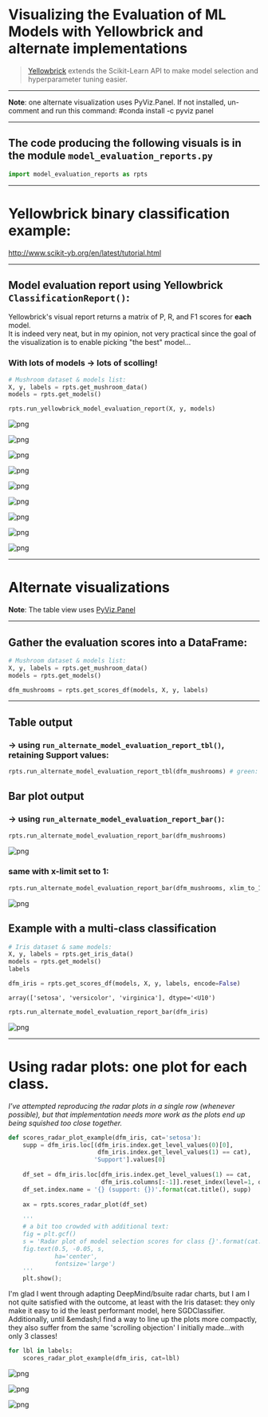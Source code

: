 # Visualizing the Evaluation of ML Models with Yellowbrick and alternate implementations  
>[Yellowbrick](http://www.scikit-yb.org/en/latest/index.html) extends the Scikit-Learn API to make model selection and hyperparameter tuning easier.
---

**Note**: one alternate visualization uses PyViz.Panel. If not installed, un-comment and run this command:
#conda install -c pyviz panel

---
## The code producing the following visuals is in the module `model_evaluation_reports.py`
```python
import model_evaluation_reports as rpts
```

---
# Yellowbrick binary classification example:
http://www.scikit-yb.org/en/latest/tutorial.html

---
## Model evaluation report using Yellowbrick `ClassificationReport()`:
Yellowbrick's visual report returns a matrix of P, R, and F1 scores for **each** model.  
It is indeed very neat, but in my opinion, not very practical since the goal of the visualization is to enable picking "the best" model...

### With lots of models &rarr; lots of scolling!
```python
# Mushroom dataset & models list:
X, y, labels = rpts.get_mushroom_data()
models = rpts.get_models()

rpts.run_yellowbrick_model_evaluation_report(X, y, models)
```

![png](images/yellowbrick_cls_model_selection_9_0.png)

![png](images/yellowbrick_cls_model_selection_9_1.png)

![png](images/yellowbrick_cls_model_selection_9_2.png)

![png](images/yellowbrick_cls_model_selection_9_3.png)

![png](images/yellowbrick_cls_model_selection_9_4.png)

![png](images/yellowbrick_cls_model_selection_9_5.png)

![png](images/yellowbrick_cls_model_selection_9_6.png)

![png](images/yellowbrick_cls_model_selection_9_7.png)

![png](images/yellowbrick_cls_model_selection_9_8.png)


---
# Alternate visualizations

**Note**: The table view uses [PyViz.Panel](https://panel.pyviz.org/)

---
## Gather the evaluation scores into a DataFrame:
```python
# Mushroom dataset & models list:
X, y, labels = rpts.get_mushroom_data()
models = rpts.get_models()

dfm_mushrooms = rpts.get_scores_df(models, X, y, labels)
```

---
## Table output 
### &rarr; using `run_alternate_model_evaluation_report_tbl()`, retaining Support values:
```python
rpts.run_alternate_model_evaluation_report_tbl(dfm_mushrooms) # green: max; pink: min
```
<div id='1001'>
  <div class="bk-root" id="6fc9a8d6-3c6d-4ecf-b224-674bbf5941d0" data-root-id="1001"></div>
</div>
<script type="application/javascript">
    function msg_handler(msg) {
      var metadata = msg.metadata;
      var buffers = msg.buffers;
      var msg = msg.content.data;
      if ((metadata.msg_type == "Ready")) {
        if (metadata.content) {
          console.log("Python callback returned following output:", metadata.content);
        }
      } else if (metadata.msg_type == "Error") {
        console.log("Python failed with the following traceback:", metadata.traceback)
      } else {
        
var plot_id = "1001";
if (plot_id in window.PyViz.plot_index) {
  var plot = window.PyViz.plot_index[plot_id];
} else {
  var plot = Bokeh.index[plot_id];
}

if (plot_id in window.PyViz.receivers) {
  var receiver = window.PyViz.receivers[plot_id];
} else if (Bokeh.protocol === undefined) {
  return;
} else {
  var receiver = new Bokeh.protocol.Receiver();
  window.PyViz.receivers[plot_id] = receiver;
}

if ((buffers != undefined) && (buffers.length > 0)) {
  receiver.consume(buffers[0].buffer)
} else {
  receiver.consume(msg)
}

const comm_msg = receiver.message;
if ((comm_msg != null) && (Object.keys(comm_msg.content).length > 0)) {
  plot.model.document.apply_json_patch(comm_msg.content, comm_msg.buffers)
}

      }
    }
    if ((window.PyViz == undefined) || (!window.PyViz.comm_manager)) {
      console.log("Could not find comm manager")
    } else {
      window.PyViz.comm_manager.register_target('1001', '03683f0f02e942639adf40271d26d559', msg_handler);
    }
    
(function(root) {
  function embed_document(root) {
    
  var docs_json = {"4ef0924c-19fd-4422-8f9f-8baf420825de":{"roots":{"references":[{"attributes":{"align":"end","children":[{"id":"1004","type":"Div"}],"margin":[0,0,0,0],"max_height":45,"name":"Row00009"},"id":"1003","type":"Row"},{"attributes":{"margin":[5,5,5,5],"name":"HTML00017","text":"&lt;style  type=&quot;text/css&quot; &gt;\n    #T_8afac188_ef64_11e9_b085_00155d01c508 th {\n          background-color: #f7f7f9;\n          text-align: right;\n    }    #T_8afac188_ef64_11e9_b085_00155d01c508 caption {\n          caption-side: right;\n          font-weight: bold;\n    }    #T_8afac188_ef64_11e9_b085_00155d01c508row0_col1 {\n            : ;\n            background-color:  palegreen;\n        }    #T_8afac188_ef64_11e9_b085_00155d01c508row0_col2 {\n            : ;\n            background-color:  palegreen;\n        }    #T_8afac188_ef64_11e9_b085_00155d01c508row1_col0 {\n            : ;\n            background-color:  palegreen;\n        }    #T_8afac188_ef64_11e9_b085_00155d01c508row2_col1 {\n            background-color:  lightpink;\n            : ;\n        }    #T_8afac188_ef64_11e9_b085_00155d01c508row3_col0 {\n            background-color:  lightpink;\n            : ;\n        }    #T_8afac188_ef64_11e9_b085_00155d01c508row6_col0 {\n            : ;\n            background-color:  palegreen;\n        }    #T_8afac188_ef64_11e9_b085_00155d01c508row7_col2 {\n            background-color:  lightpink;\n            : ;\n        }&lt;/style&gt;&lt;table id=&quot;T_8afac188_ef64_11e9_b085_00155d01c508&quot; &gt;&lt;thead&gt;    &lt;tr&gt;        &lt;th class=&quot;col_heading level0 col0&quot; &gt;P&lt;/th&gt;        &lt;th class=&quot;col_heading level0 col1&quot; &gt;R&lt;/th&gt;        &lt;th class=&quot;col_heading level0 col2&quot; &gt;F1&lt;/th&gt;    &lt;/tr&gt;&lt;/thead&gt;&lt;tbody&gt;\n                &lt;tr&gt;\n                                &lt;td id=&quot;T_8afac188_ef64_11e9_b085_00155d01c508row0_col0&quot; class=&quot;data row0 col0&quot; &gt;0.711264&lt;/td&gt;\n                        &lt;td id=&quot;T_8afac188_ef64_11e9_b085_00155d01c508row0_col1&quot; class=&quot;data row0 col1&quot; &gt;0.687101&lt;/td&gt;\n                        &lt;td id=&quot;T_8afac188_ef64_11e9_b085_00155d01c508row0_col2&quot; class=&quot;data row0 col2&quot; &gt;0.698974&lt;/td&gt;\n            &lt;/tr&gt;\n            &lt;tr&gt;\n                                &lt;td id=&quot;T_8afac188_ef64_11e9_b085_00155d01c508row1_col0&quot; class=&quot;data row1 col0&quot; &gt;0.730305&lt;/td&gt;\n                        &lt;td id=&quot;T_8afac188_ef64_11e9_b085_00155d01c508row1_col1&quot; class=&quot;data row1 col1&quot; &gt;0.648787&lt;/td&gt;\n                        &lt;td id=&quot;T_8afac188_ef64_11e9_b085_00155d01c508row1_col2&quot; class=&quot;data row1 col2&quot; &gt;0.687136&lt;/td&gt;\n            &lt;/tr&gt;\n            &lt;tr&gt;\n                                &lt;td id=&quot;T_8afac188_ef64_11e9_b085_00155d01c508row2_col0&quot; class=&quot;data row2 col0&quot; &gt;0.697768&lt;/td&gt;\n                        &lt;td id=&quot;T_8afac188_ef64_11e9_b085_00155d01c508row2_col1&quot; class=&quot;data row2 col1&quot; &gt;0.622733&lt;/td&gt;\n                        &lt;td id=&quot;T_8afac188_ef64_11e9_b085_00155d01c508row2_col2&quot; class=&quot;data row2 col2&quot; &gt;0.658119&lt;/td&gt;\n            &lt;/tr&gt;\n            &lt;tr&gt;\n                                &lt;td id=&quot;T_8afac188_ef64_11e9_b085_00155d01c508row3_col0&quot; class=&quot;data row3 col0&quot; &gt;0.647233&lt;/td&gt;\n                        &lt;td id=&quot;T_8afac188_ef64_11e9_b085_00155d01c508row3_col1&quot; class=&quot;data row3 col1&quot; &gt;0.669221&lt;/td&gt;\n                        &lt;td id=&quot;T_8afac188_ef64_11e9_b085_00155d01c508row3_col2&quot; class=&quot;data row3 col2&quot; &gt;0.658043&lt;/td&gt;\n            &lt;/tr&gt;\n            &lt;tr&gt;\n                                &lt;td id=&quot;T_8afac188_ef64_11e9_b085_00155d01c508row4_col0&quot; class=&quot;data row4 col0&quot; &gt;0.647407&lt;/td&gt;\n                        &lt;td id=&quot;T_8afac188_ef64_11e9_b085_00155d01c508row4_col1&quot; class=&quot;data row4 col1&quot; &gt;0.669732&lt;/td&gt;\n                        &lt;td id=&quot;T_8afac188_ef64_11e9_b085_00155d01c508row4_col2&quot; class=&quot;data row4 col2&quot; &gt;0.658380&lt;/td&gt;\n            &lt;/tr&gt;\n            &lt;tr&gt;\n                                &lt;td id=&quot;T_8afac188_ef64_11e9_b085_00155d01c508row5_col0&quot; class=&quot;data row5 col0&quot; &gt;0.700914&lt;/td&gt;\n                        &lt;td id=&quot;T_8afac188_ef64_11e9_b085_00155d01c508row5_col1&quot; class=&quot;data row5 col1&quot; &gt;0.646488&lt;/td&gt;\n                        &lt;td id=&quot;T_8afac188_ef64_11e9_b085_00155d01c508row5_col2&quot; class=&quot;data row5 col2&quot; &gt;0.672602&lt;/td&gt;\n            &lt;/tr&gt;\n            &lt;tr&gt;\n                                &lt;td id=&quot;T_8afac188_ef64_11e9_b085_00155d01c508row6_col0&quot; class=&quot;data row6 col0&quot; &gt;0.730305&lt;/td&gt;\n                        &lt;td id=&quot;T_8afac188_ef64_11e9_b085_00155d01c508row6_col1&quot; class=&quot;data row6 col1&quot; &gt;0.648787&lt;/td&gt;\n                        &lt;td id=&quot;T_8afac188_ef64_11e9_b085_00155d01c508row6_col2&quot; class=&quot;data row6 col2&quot; &gt;0.687136&lt;/td&gt;\n            &lt;/tr&gt;\n            &lt;tr&gt;\n                                &lt;td id=&quot;T_8afac188_ef64_11e9_b085_00155d01c508row7_col0&quot; class=&quot;data row7 col0&quot; &gt;0.665099&lt;/td&gt;\n                        &lt;td id=&quot;T_8afac188_ef64_11e9_b085_00155d01c508row7_col1&quot; class=&quot;data row7 col1&quot; &gt;0.650319&lt;/td&gt;\n                        &lt;td id=&quot;T_8afac188_ef64_11e9_b085_00155d01c508row7_col2&quot; class=&quot;data row7 col2&quot; &gt;0.657626&lt;/td&gt;\n            &lt;/tr&gt;\n            &lt;tr&gt;\n                                &lt;td id=&quot;T_8afac188_ef64_11e9_b085_00155d01c508row8_col0&quot; class=&quot;data row8 col0&quot; &gt;0.673082&lt;/td&gt;\n                        &lt;td id=&quot;T_8afac188_ef64_11e9_b085_00155d01c508row8_col1&quot; class=&quot;data row8 col1&quot; &gt;0.652107&lt;/td&gt;\n                        &lt;td id=&quot;T_8afac188_ef64_11e9_b085_00155d01c508row8_col2&quot; class=&quot;data row8 col2&quot; &gt;0.662429&lt;/td&gt;\n            &lt;/tr&gt;\n    &lt;/tbody&gt;&lt;/table&gt;"},"id":"1011","type":"HTML"},{"attributes":{"children":[{"id":"1003","type":"Row"},{"id":"1005","type":"Row"}],"margin":[0,0,0,0],"name":"Column00013"},"id":"1002","type":"Column"},{"attributes":{"margin":[5,5,5,5],"name":"HTML00010","text":"&lt;style  type=&quot;text/css&quot; &gt;\n    #T_8af3e398_ef64_11e9_a5fd_00155d01c508 th {\n          background-color: #f7f7f9;\n          text-align: right;\n    }    #T_8af3e398_ef64_11e9_a5fd_00155d01c508 caption {\n          caption-side: right;\n          font-weight: bold;\n    }    #T_8af3e398_ef64_11e9_a5fd_00155d01c508row0_col0 {\n            : ;\n            background-color:  palegreen;\n        }    #T_8af3e398_ef64_11e9_a5fd_00155d01c508row1_col1 {\n            : ;\n            background-color:  palegreen;\n        }    #T_8af3e398_ef64_11e9_a5fd_00155d01c508row1_col2 {\n            : ;\n            background-color:  palegreen;\n        }    #T_8af3e398_ef64_11e9_a5fd_00155d01c508row2_col0 {\n            background-color:  lightpink;\n            : ;\n        }    #T_8af3e398_ef64_11e9_a5fd_00155d01c508row3_col1 {\n            background-color:  lightpink;\n            : ;\n        }    #T_8af3e398_ef64_11e9_a5fd_00155d01c508row3_col2 {\n            background-color:  lightpink;\n            : ;\n        }    #T_8af3e398_ef64_11e9_a5fd_00155d01c508row4_col1 {\n            background-color:  lightpink;\n            : ;\n        }    #T_8af3e398_ef64_11e9_a5fd_00155d01c508row6_col1 {\n            : ;\n            background-color:  palegreen;\n        }    #T_8af3e398_ef64_11e9_a5fd_00155d01c508row6_col2 {\n            : ;\n            background-color:  palegreen;\n        }&lt;/style&gt;&lt;table id=&quot;T_8af3e398_ef64_11e9_a5fd_00155d01c508&quot; &gt;&lt;thead&gt;    &lt;tr&gt;        &lt;th class=&quot;blank level0&quot; &gt;&lt;/th&gt;        &lt;th class=&quot;col_heading level0 col0&quot; &gt;P&lt;/th&gt;        &lt;th class=&quot;col_heading level0 col1&quot; &gt;R&lt;/th&gt;        &lt;th class=&quot;col_heading level0 col2&quot; &gt;F1&lt;/th&gt;    &lt;/tr&gt;&lt;/thead&gt;&lt;tbody&gt;\n                &lt;tr&gt;\n                        &lt;th id=&quot;T_8af3e398_ef64_11e9_a5fd_00155d01c508level0_row0&quot; class=&quot;row_heading level0 row0&quot; &gt;BaggingClassifier&lt;/th&gt;\n                        &lt;td id=&quot;T_8af3e398_ef64_11e9_a5fd_00155d01c508row0_col0&quot; class=&quot;data row0 col0&quot; &gt;0.717807&lt;/td&gt;\n                        &lt;td id=&quot;T_8af3e398_ef64_11e9_a5fd_00155d01c508row0_col1&quot; class=&quot;data row0 col1&quot; &gt;0.740494&lt;/td&gt;\n                        &lt;td id=&quot;T_8af3e398_ef64_11e9_a5fd_00155d01c508row0_col2&quot; class=&quot;data row0 col2&quot; &gt;0.728974&lt;/td&gt;\n            &lt;/tr&gt;\n            &lt;tr&gt;\n                        &lt;th id=&quot;T_8af3e398_ef64_11e9_a5fd_00155d01c508level0_row1&quot; class=&quot;row_heading level0 row1&quot; &gt;ExtraTreesClassifier&lt;/th&gt;\n                        &lt;td id=&quot;T_8af3e398_ef64_11e9_a5fd_00155d01c508row1_col0&quot; class=&quot;data row1 col0&quot; &gt;0.703983&lt;/td&gt;\n                        &lt;td id=&quot;T_8af3e398_ef64_11e9_a5fd_00155d01c508row1_col1&quot; class=&quot;data row1 col1&quot; &gt;0.777091&lt;/td&gt;\n                        &lt;td id=&quot;T_8af3e398_ef64_11e9_a5fd_00155d01c508row1_col2&quot; class=&quot;data row1 col2&quot; &gt;0.738733&lt;/td&gt;\n            &lt;/tr&gt;\n            &lt;tr&gt;\n                        &lt;th id=&quot;T_8af3e398_ef64_11e9_a5fd_00155d01c508level0_row2&quot; class=&quot;row_heading level0 row2&quot; &gt;KNeighborsClassifier&lt;/th&gt;\n                        &lt;td id=&quot;T_8af3e398_ef64_11e9_a5fd_00155d01c508row2_col0&quot; class=&quot;data row2 col0&quot; &gt;0.680925&lt;/td&gt;\n                        &lt;td id=&quot;T_8af3e398_ef64_11e9_a5fd_00155d01c508row2_col1&quot; class=&quot;data row2 col1&quot; &gt;0.749049&lt;/td&gt;\n                        &lt;td id=&quot;T_8af3e398_ef64_11e9_a5fd_00155d01c508row2_col2&quot; class=&quot;data row2 col2&quot; &gt;0.713364&lt;/td&gt;\n            &lt;/tr&gt;\n            &lt;tr&gt;\n                        &lt;th id=&quot;T_8af3e398_ef64_11e9_a5fd_00155d01c508level0_row3&quot; class=&quot;row_heading level0 row3&quot; &gt;LogisticRegression&lt;/th&gt;\n                        &lt;td id=&quot;T_8af3e398_ef64_11e9_a5fd_00155d01c508row3_col0&quot; class=&quot;data row3 col0&quot; &gt;0.682209&lt;/td&gt;\n                        &lt;td id=&quot;T_8af3e398_ef64_11e9_a5fd_00155d01c508row3_col1&quot; class=&quot;data row3 col1&quot; &gt;0.660646&lt;/td&gt;\n                        &lt;td id=&quot;T_8af3e398_ef64_11e9_a5fd_00155d01c508row3_col2&quot; class=&quot;data row3 col2&quot; &gt;0.671254&lt;/td&gt;\n            &lt;/tr&gt;\n            &lt;tr&gt;\n                        &lt;th id=&quot;T_8af3e398_ef64_11e9_a5fd_00155d01c508level0_row4&quot; class=&quot;row_heading level0 row4&quot; &gt;LogisticRegressionCV&lt;/th&gt;\n                        &lt;td id=&quot;T_8af3e398_ef64_11e9_a5fd_00155d01c508row4_col0&quot; class=&quot;data row4 col0&quot; &gt;0.682544&lt;/td&gt;\n                        &lt;td id=&quot;T_8af3e398_ef64_11e9_a5fd_00155d01c508row4_col1&quot; class=&quot;data row4 col1&quot; &gt;0.660646&lt;/td&gt;\n                        &lt;td id=&quot;T_8af3e398_ef64_11e9_a5fd_00155d01c508row4_col2&quot; class=&quot;data row4 col2&quot; &gt;0.671416&lt;/td&gt;\n            &lt;/tr&gt;\n            &lt;tr&gt;\n                        &lt;th id=&quot;T_8af3e398_ef64_11e9_a5fd_00155d01c508level0_row5&quot; class=&quot;row_heading level0 row5&quot; &gt;NuSVC&lt;/th&gt;\n                        &lt;td id=&quot;T_8af3e398_ef64_11e9_a5fd_00155d01c508row5_col0&quot; class=&quot;data row5 col0&quot; &gt;0.693262&lt;/td&gt;\n                        &lt;td id=&quot;T_8af3e398_ef64_11e9_a5fd_00155d01c508row5_col1&quot; class=&quot;data row5 col1&quot; &gt;0.743346&lt;/td&gt;\n                        &lt;td id=&quot;T_8af3e398_ef64_11e9_a5fd_00155d01c508row5_col2&quot; class=&quot;data row5 col2&quot; &gt;0.717431&lt;/td&gt;\n            &lt;/tr&gt;\n            &lt;tr&gt;\n                        &lt;th id=&quot;T_8af3e398_ef64_11e9_a5fd_00155d01c508level0_row6&quot; class=&quot;row_heading level0 row6&quot; &gt;RandomForestClassifier&lt;/th&gt;\n                        &lt;td id=&quot;T_8af3e398_ef64_11e9_a5fd_00155d01c508row6_col0&quot; class=&quot;data row6 col0&quot; &gt;0.703983&lt;/td&gt;\n                        &lt;td id=&quot;T_8af3e398_ef64_11e9_a5fd_00155d01c508row6_col1&quot; class=&quot;data row6 col1&quot; &gt;0.777091&lt;/td&gt;\n                        &lt;td id=&quot;T_8af3e398_ef64_11e9_a5fd_00155d01c508row6_col2&quot; class=&quot;data row6 col2&quot; &gt;0.738733&lt;/td&gt;\n            &lt;/tr&gt;\n            &lt;tr&gt;\n                        &lt;th id=&quot;T_8af3e398_ef64_11e9_a5fd_00155d01c508level0_row7&quot; class=&quot;row_heading level0 row7&quot; &gt;SGDClassifier&lt;/th&gt;\n                        &lt;td id=&quot;T_8af3e398_ef64_11e9_a5fd_00155d01c508row7_col0&quot; class=&quot;data row7 col0&quot; &gt;0.681257&lt;/td&gt;\n                        &lt;td id=&quot;T_8af3e398_ef64_11e9_a5fd_00155d01c508row7_col1&quot; class=&quot;data row7 col1&quot; &gt;0.695342&lt;/td&gt;\n                        &lt;td id=&quot;T_8af3e398_ef64_11e9_a5fd_00155d01c508row7_col2&quot; class=&quot;data row7 col2&quot; &gt;0.688228&lt;/td&gt;\n            &lt;/tr&gt;\n            &lt;tr&gt;\n                        &lt;th id=&quot;T_8af3e398_ef64_11e9_a5fd_00155d01c508level0_row8&quot; class=&quot;row_heading level0 row8&quot; &gt;SVC&lt;/th&gt;\n                        &lt;td id=&quot;T_8af3e398_ef64_11e9_a5fd_00155d01c508row8_col0&quot; class=&quot;data row8 col0&quot; &gt;0.685450&lt;/td&gt;\n                        &lt;td id=&quot;T_8af3e398_ef64_11e9_a5fd_00155d01c508row8_col1&quot; class=&quot;data row8 col1&quot; &gt;0.705323&lt;/td&gt;\n                        &lt;td id=&quot;T_8af3e398_ef64_11e9_a5fd_00155d01c508row8_col2&quot; class=&quot;data row8 col2&quot; &gt;0.695245&lt;/td&gt;\n            &lt;/tr&gt;\n    &lt;/tbody&gt;&lt;/table&gt;"},"id":"1006","type":"HTML"},{"attributes":{"children":[{"id":"1011","type":"HTML"}],"margin":[0,0,0,0],"name":"Row00019"},"id":"1010","type":"Row"},{"attributes":{"margin":[5,5,5,5],"name":"Markdown00014","text":"<H4>Poisonous (Support: 3915)</H4>"},"id":"1009","type":"Div"},{"attributes":{"align":"end","children":[{"id":"1009","type":"Div"}],"margin":[0,0,0,0],"max_height":45,"name":"Row00016"},"id":"1008","type":"Row"},{"attributes":{"children":[{"id":"1002","type":"Column"},{"id":"1007","type":"Column"}],"margin":[0,0,0,0],"name":"Row00006"},"id":"1001","type":"Row"},{"attributes":{"children":[{"id":"1006","type":"HTML"}],"margin":[0,0,0,0],"name":"Row00012"},"id":"1005","type":"Row"},{"attributes":{"children":[{"id":"1008","type":"Row"},{"id":"1010","type":"Row"}],"margin":[0,0,0,0],"name":"Column00020"},"id":"1007","type":"Column"},{"attributes":{"margin":[5,5,5,5],"name":"Markdown00007","text":"<H4>Edible (Support: 4208)</H4>"},"id":"1004","type":"Div"}],"root_ids":["1001"]},"title":"Bokeh Application","version":"1.3.4"}};
  var render_items = [{"docid":"4ef0924c-19fd-4422-8f9f-8baf420825de","roots":{"1001":"6fc9a8d6-3c6d-4ecf-b224-674bbf5941d0"}}];
  root.Bokeh.embed.embed_items_notebook(docs_json, render_items);

  }
  if (root.Bokeh !== undefined) {
    embed_document(root);
  } else {
    var attempts = 0;
    var timer = setInterval(function(root) {
      if (root.Bokeh !== undefined) {
        embed_document(root);
        clearInterval(timer);
      }
      attempts++;
      if (attempts > 100) {
        console.log("Bokeh: ERROR: Unable to run BokehJS code because BokehJS library is missing");
        clearInterval(timer);
      }
    }, 10, root)
  }
})(window);</script>


## Bar plot output 
### &rarr; using `run_alternate_model_evaluation_report_bar()`:


```python
rpts.run_alternate_model_evaluation_report_bar(dfm_mushrooms)
```


![png](images/yellowbrick_cls_model_selection_16_0.png)


### same with x-limit set to 1:


```python
rpts.run_alternate_model_evaluation_report_bar(dfm_mushrooms, xlim_to_1=True)
```
![png](images/yellowbrick_cls_model_selection_18_0.png)


## Example with a multi-class classification


```python
# Iris dataset & same models:
X, y, labels = rpts.get_iris_data()
models = rpts.get_models()
labels

dfm_iris = rpts.get_scores_df(models, X, y, labels, encode=False)
```
    array(['setosa', 'versicolor', 'virginica'], dtype='<U10')

```python
rpts.run_alternate_model_evaluation_report_bar(dfm_iris)
```
![png](images/yellowbrick_cls_model_selection_21_0.png)

---
# Using radar plots: one plot for each class.

*I've attempted reproducing the radar plots in a single row (whenever possible), but that implementation needs more work as the plots end up being squished too close together.*


```python
def scores_radar_plot_example(dfm_iris, cat='setosa'):
    supp = dfm_iris.loc[(dfm_iris.index.get_level_values(0)[0],
                         dfm_iris.index.get_level_values(1) == cat),
                        'Support'].values[0]
    
    df_set = dfm_iris.loc[dfm_iris.index.get_level_values(1) == cat,
                          dfm_iris.columns[:-1]].reset_index(level=1, drop=True)
    df_set.index.name = '{} (support: {})'.format(cat.title(), supp)
    
    ax = rpts.scores_radar_plot(df_set)
    
    '''
    # a bit too crowded with additional text:
    fig = plt.gcf()
    s = 'Radar plot of model selection scores for class {}'.format(cat.title())
    fig.text(0.5, -0.05, s,
             ha='center',
             fontsize='large')
    '''
    plt.show();
```

I'm glad I went through adapting DeepMind/bsuite radar charts, but I am I not quite satisfied with the outcome, at least with the Iris dataset: they only make it easy to id the least performant model, here SGDClassifier.  
Additionally, until &emdash;I find a way to line up the plots more compactly, they also suffer from the same 'scrolling objection' I initially made...with only 3 classes!


```python
for lbl in labels:
    scores_radar_plot_example(dfm_iris, cat=lbl)
```

![png](images/yellowbrick_cls_model_selection_25_0.png)

![png](images/yellowbrick_cls_model_selection_25_1.png)

![png](images/yellowbrick_cls_model_selection_25_2.png)
